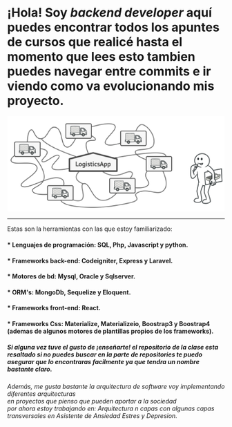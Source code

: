 
  # ¡Hola! Soy ***backend developer*** aquí puedes encontrar todos los apuntes de cursos que realicé hasta el momento que lees esto tambien puedes navegar entre commits e ir viendo como va evolucionando mis proyecto.
 
<!--
**alejandrozeb/alejandrozeb** is a ✨ _special_ ✨ repository because its `README.md` (this file) appears on your GitHub profile.

Here are some ideas to get you started:
-->

  ![alt text](./img/factory.png)
  
  
  ---
  <!-- skills -->
  Estas son la herramientas con las que estoy familiarizado:
    
#### * Lenguajes de programación: SQL, Php, Javascript y python.
#### * Frameworks back-end: Codeigniter, Express y Laravel.
#### * Motores de bd: Mysql, Oracle y Sqlserver.
#### * ORM's: MongoDb, Sequelize y Eloquent.
#### * Frameworks front-end: React.
#### * Frameworks Css: Materialize, Materializeio, Boostrap3 y Boostrap4 (ademas de algunos motores de plantillas propios de los frameworks).  

##### Si alguna vez tuve el gusto de ¡enseñarte! el repositorio de la clase esta resaltado si no puedes buscar en la parte de repositories te puedo asegurar que lo encontraras facilmente ya que tendra un nombre bastante claro.

  *Además, me gusta bastante la arquitectura de software voy implementando diferentes arquitecturas  
  en proyectos que pienso que pueden aportar a la sociedad  
  por ahora estoy trabajando en:
  Arquitectura n capas con algunas capas transversales en Asistente de Ansiedad Estres y Depresion.*
     

    